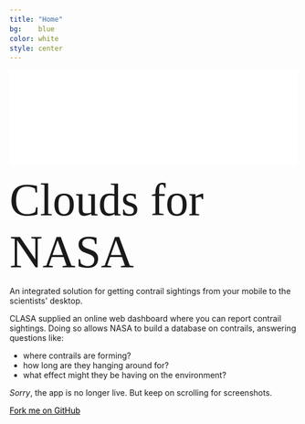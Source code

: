```yaml
---
title: "Home"
bg:    blue
color: white
style: center
---
```


![img](/img/clasa-white-transparent.png)

<div style="font:80px &quot;Raleway Dots&quot;" class="logo">
Clouds for NASA

</div>


An integrated solution for getting contrail sightings from your mobile
to the scientists' desktop.

CLASA supplied an online web dashboard where you can report contrail
sightings. Doing so allows NASA to build a database on contrails,
answering questions like:
-   where contrails are forming?
-   how long are they hanging around for?
-   what effect might they be having on the environment?

*Sorry*, the app is no longer live. But keep on scrolling for
screenshots.

<span id="forkongithub">
  <a href="{{ site.source_link }}" class="bg-white" style="color:black">
    Fork me on GitHub
  </a>
</span>
